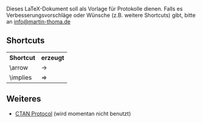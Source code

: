 Dieses LaTeX-Dokument soll als Vorlage für Protokolle dienen.
Falls es Verbesserungsvorschläge oder Wünsche (z.B. weitere
Shortcuts) gibt, bitte an info@martin-thoma.de

Shortcuts
---------
<table>
  <tr>
    <th>Shortcut</th>
    <th>erzeugt</th>
  </tr>
  <tr>
    <td>\arrow</td>
    <td>&rarr;</td>
  </tr>
  <tr>
    <td>\implies</td>
    <td>&rArr;</td>
  </tr>
</table>

Weiteres
--------
* [CTAN Protocol](http://www.ctan.org/pkg/protocol) (wird momentan nicht benutzt)

